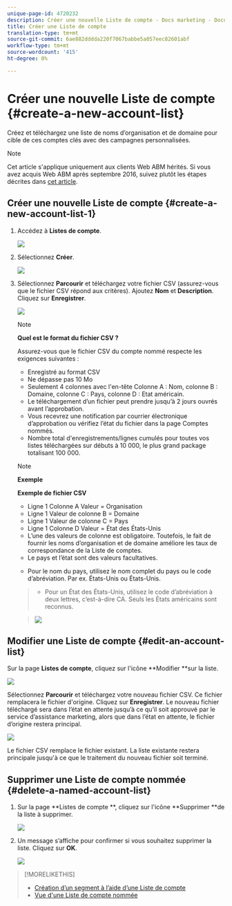 ```yaml
---
unique-page-id: 4720232
description: Créer une nouvelle Liste de compte - Docs marketing - Documentation du produit
title: Créer une Liste de compte
translation-type: tm+mt
source-git-commit: 6ae882dddda220f7067babbe5a057eec82601abf
workflow-type: tm+mt
source-wordcount: '415'
ht-degree: 0%

---
```



# Créer une nouvelle Liste de compte {#create-a-new-account-list}

Créez et téléchargez une liste de noms d’organisation et de domaine pour cible de ces comptes clés avec des campagnes personnalisées.

>[!NOTE]
>
>Cet article s&#39;applique uniquement aux clients Web ABM hérités. Si vous avez acquis Web ABM après septembre 2016, suivez plutôt les étapes décrites dans [cet article](https://docs.marketo.com/display/DOCS/Account+Lists#AccountLists-CreateaNewAccountList).

## Créer une nouvelle Liste de compte {#create-a-new-account-list-1}

1. Accédez à **Listes de compte**.

   ![](assets/dropdown-account-lists-hand.jpg)

1. Sélectionnez **Créer**.

   ![](assets/create-new-account-list-hand.jpg)

1. Sélectionnez **Parcourir** et téléchargez votre fichier CSV (assurez-vous que le fichier CSV répond aux critères). Ajoutez **Nom** et **Description**. Cliquez sur **Enregistrer**.

   ![](assets/create-account-list-hands.jpg)

   >[!NOTE]
   >
   >**Quel est le format du fichier CSV ?**
   >
   >
   >Assurez-vous que le fichier CSV du compte nommé respecte les exigences suivantes :
   >
   >* Enregistré au format CSV
   >* Ne dépasse pas 10 Mo
   >* Seulement 4 colonnes avec l&#39;en-tête Colonne A : Nom, colonne B : Domaine, colonne C : Pays, colonne D : Etat américain.
   >* Le téléchargement d’un fichier peut prendre jusqu’à 2 jours ouvrés avant l’approbation.
   >* Vous recevrez une notification par courrier électronique d’approbation ou vérifiez l’état du fichier dans la page Comptes nommés.
   >* Nombre total d&#39;enregistrements/lignes cumulés pour toutes vos listes téléchargées sur débuts à 10 000, le plus grand package totalisant 100 000.


   >[!NOTE]
   >
   >**Exemple**
   >
   >**Exemple de fichier CSV**
   >
   >* Ligne 1 Colonne A Valeur = Organisation
   >* Ligne 1 Valeur de colonne B = Domaine
   >* Ligne 1 Valeur de colonne C = Pays
   >* Ligne 1 Colonne D Valeur = État des États-Unis
   >* L’une des valeurs de colonne est obligatoire. Toutefois, le fait de fournir les noms d’organisation et de domaine améliore les taux de correspondance de la Liste de comptes.
   >* Le pays et l’état sont des valeurs facultatives.

      >
      >  
   * Pour le nom du pays, utilisez le nom complet du pays ou le code d’abréviation. Par ex. États-Unis ou États-Unis.
   >  * Pour un État des États-Unis, utilisez le code d’abréviation à deux lettres, c’est-à-dire CA. Seuls les États américains sont reconnus.

   >    
   >![](assets/image2015-2-25-12-3a19-3a10.png)

## Modifier une Liste de compte {#edit-an-account-list}

Sur la page **Listes de compte**, cliquez sur l&#39;icône **Modifier **sur la liste.

![](assets/create-new-account-list-edit.jpg)

Sélectionnez **Parcourir** et téléchargez votre nouveau fichier CSV. Ce fichier remplacera le fichier d&#39;origine. Cliquez sur **Enregistrer**. Le nouveau fichier téléchargé sera dans l’état en attente jusqu’à ce qu’il soit approuvé par le service d’assistance marketing, alors que dans l’état en attente, le fichier d’origine restera principal.

![](assets/set-account-list-edit-hands.jpg)

Le fichier CSV remplace le fichier existant. La liste existante restera principale jusqu&#39;à ce que le traitement du nouveau fichier soit terminé.

## Supprimer une Liste de compte nommée {#delete-a-named-account-list}

1. Sur la page **Listes de compte **, cliquez sur l&#39;icône **Supprimer **de la liste à supprimer.

   ![](assets/create-new-account-list-delete.jpg)

1. Un message s’affiche pour confirmer si vous souhaitez supprimer la liste. Cliquez sur **OK**.

   ![](assets/delete-notification-hand.jpg)

>[!MORELIKETHIS]
>
>* [Création d’un segment à l’aide d’une Liste de compte](create-a-segment-using-an-account-list.md)
>* [Vue d&#39;une Liste de compte nommée](https://docs.marketo.com/pages/viewpage.action?pageid=4720244)

